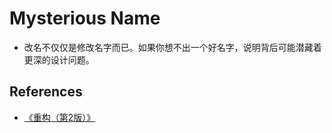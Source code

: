 # Mysterious Name



* 改名不仅仅是修改名字而已。如果你想不出一个好名字，说明背后可能潜藏着更深的设计问题。



















































## References
* [《重构（第2版）》](https://book.douban.com/subject/33400354/)
